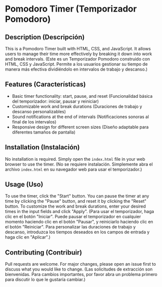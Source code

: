 # Pomodoro Timer (Temporizador Pomodoro)

## Description (Descripción)

This is a Pomodoro Timer built with HTML, CSS, and JavaScript. It allows users to manage their time more effectively by breaking it down into work and break intervals. (Este es un Temporizador Pomodoro construido con HTML, CSS y JavaScript. Permite a los usuarios gestionar su tiempo de manera más efectiva dividiéndolo en intervalos de trabajo y descanso.)

## Features (Características)

- Basic timer functionality: start, pause, and reset (Funcionalidad básica del temporizador: iniciar, pausar y reiniciar)
- Customizable work and break durations (Duraciones de trabajo y descanso personalizables)
- Sound notifications at the end of intervals (Notificaciones sonoras al final de los intervalos)
- Responsive design for different screen sizes (Diseño adaptable para diferentes tamaños de pantalla)

## Installation (Instalación)

No installation is required. Simply open the `index.html` file in your web browser to use the timer. (No se requiere instalación. Simplemente abra el archivo `index.html` en su navegador web para usar el temporizador.)

## Usage (Uso)

To use the timer, click the "Start" button. You can pause the timer at any time by clicking the "Pause" button, and reset it by clicking the "Reset" button. To customize the work and break durations, enter your desired times in the input fields and click "Apply". (Para usar el temporizador, haga clic en el botón "Iniciar". Puede pausar el temporizador en cualquier momento haciendo clic en el botón "Pausar", y reiniciarlo haciendo clic en el botón "Reiniciar". Para personalizar las duraciones de trabajo y descanso, introduzca los tiempos deseados en los campos de entrada y haga clic en "Aplicar".)

## Contributing (Contribuir)

Pull requests are welcome. For major changes, please open an issue first to discuss what you would like to change. (Las solicitudes de extracción son bienvenidas. Para cambios importantes, por favor abra un problema primero para discutir lo que le gustaría cambiar.)

